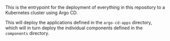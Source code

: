 This is the entrypoint for the deployment of everything in this repository to a Kubernetes cluster using Argo CD.

This will deploy the applications defined in the `argo-cd-apps` directory, which will in turn deploy 
the individual components defined in the `components` directory.